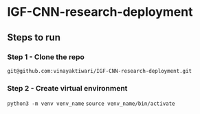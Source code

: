 # IGF-CNN-research-deployment

## Steps to run

### Step 1 - Clone the repo
```git@github.com:vinayaktiwari/IGF-CNN-research-deployment.git```
### Step 2 - Create virtual environment
```python3 -m venv venv_name```
```source venv_name/bin/activate```


